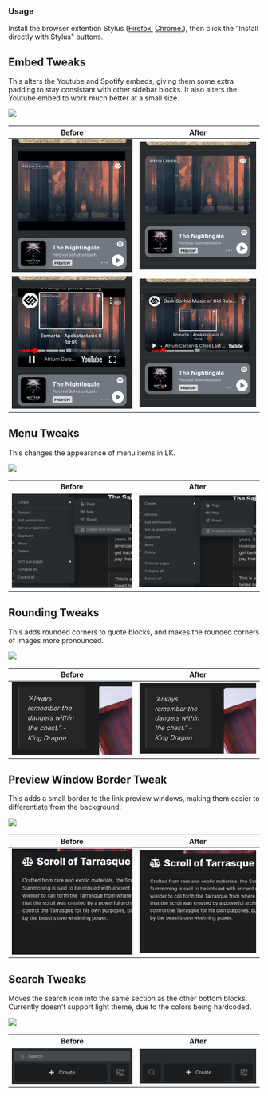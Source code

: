 ### Usage
Install the browser extention Stylus ([Firefox.](https://addons.mozilla.org/en-US/firefox/addon/styl-us/) [Chrome.](https://chrome.google.com/webstore/detail/stylus/clngdbkpkpeebahjckkjfobafhncgmne)), then click the "Install directly with Stylus" buttons.

## Embed Tweaks 
This alters the Youtube and Spotify embeds, giving them some extra padding to stay consistant with other sidebar blocks. It also alters the Youtube embed to work much better at a small size. 
<p align="left">
  <a target="_blank" rel="noopener noreferrer" href="https://github.com/AnthemV/LKTweaks/raw/main/LKTweaks-Embeds.user.styl">
    <img src="https://img.shields.io/badge/Install%20directly%20with-Stylus-116b59.svg?longCache=true&style=flat"/>
  </a>
 </p>


Before             |  After 
:-------------------------:|:-------------------------:
![](https://github.com/AnthemV/LKTweaks/blob/main/Screenshots/Screenshot%20from%202023-03-03%2002-07-55.png?raw=true)  |  ![](https://github.com/AnthemV/LKTweaks/blob/main/Screenshots/Screenshot%20from%202023-03-03%2002-07-31.png?raw=true)
![](https://github.com/AnthemV/LKTweaks/blob/main/Screenshots/Screenshot%20from%202023-03-03%2002-08-05.png?raw=true)  |  ![](https://github.com/AnthemV/LKTweaks/blob/main/Screenshots/Screenshot%20from%202023-03-03%2002-07-20.png?raw=true)


## Menu Tweaks 
This changes the appearance of menu items in LK. 
<p align="left">
  <a target="_blank" rel="noopener noreferrer" href="https://github.com/AnthemV/LKTweaks/raw/main/LKTweaks-Menus.user.styl">
    <img src="https://img.shields.io/badge/Install%20directly%20with-Stylus-116b59.svg?longCache=true&style=flat"/>
  </a>
 </p>
 
 Before             |  After 
:-------------------------:|:-------------------------:
![](https://github.com/AnthemV/LKTweaks/blob/main/Screenshots/BeforeMenus.png?raw=true)  |  ![](https://github.com/AnthemV/LKTweaks/blob/main/Screenshots/AfterMenus.png?raw=true)
 
 ## Rounding Tweaks 
This adds rounded corners to quote blocks, and makes the rounded corners of images more pronounced.
<p align="left">
  <a target="_blank" rel="noopener noreferrer" href="https://github.com/AnthemV/LKTweaks/raw/main/LKTweaks-Rounding.user.styl">
    <img src="https://img.shields.io/badge/Install%20directly%20with-Stylus-116b59.svg?longCache=true&style=flat"/>
  </a>
 </p>
 
  Before             |  After 
:-------------------------:|:-------------------------:
![](https://github.com/AnthemV/LKTweaks/blob/main/Screenshots/BeforeRounding2.png?raw=true)  |  ![](https://github.com/AnthemV/LKTweaks/blob/main/Screenshots/AfterRounding2.png?raw=true)
 
  ## Preview Window Border Tweak
This adds a small border to the link preview windows, making them easier to differentiate from the background.
<p align="left">
  <a target="_blank" rel="noopener noreferrer" href="https://github.com/AnthemV/LKTweaks/raw/main/LKTweaks-PreviewBorder.user.styl">
    <img src="https://img.shields.io/badge/Install%20directly%20with-Stylus-116b59.svg?longCache=true&style=flat"/>
  </a>
 </p>
 
   Before             |  After 
:-------------------------:|:-------------------------:
![](https://github.com/AnthemV/LKTweaks/blob/main/Screenshots/BeforeBorder2.png?raw=true)  |  ![](https://github.com/AnthemV/LKTweaks/blob/main/Screenshots/AfterBorder2.png?raw=true)

  ## Search Tweaks
Moves the search icon into the same section as the other bottom blocks. Currently doesn't support light theme, due to the colors being hardcoded.
<p align="left">
  <a target="_blank" rel="noopener noreferrer" href="https://github.com/AnthemV/LKTweaks/raw/main/LKTweaks-Search.user.styl">
    <img src="https://img.shields.io/badge/Install%20directly%20with-Stylus-116b59.svg?longCache=true&style=flat"/>
  </a>
 </p>
 
   Before             |  After 
:-------------------------:|:-------------------------:
![](https://github.com/AnthemV/LKTweaks/blob/main/Screenshots/BeforeSearch2.png?raw=true)  |  ![](https://github.com/AnthemV/LKTweaks/blob/main/Screenshots/AfterSearch2.png?raw=true)
